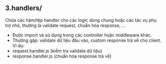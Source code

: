 ## 3.handlers/
Chứa các hàm/tệp handler cho các logic dùng chung hoặc các tác vụ phụ trợ nhỏ, thường là validate request, chuẩn hóa response, ...
- Được import và sử dụng trong các controller hoặc middleware khác.
- Thường gặp: validate dữ liệu đầu vào, custom response trả về cho client.
Ví dụ:
- request.handler.js (kiểm tra validate dữ liệu)
- response.handler.js (chuẩn hóa response trả về)
